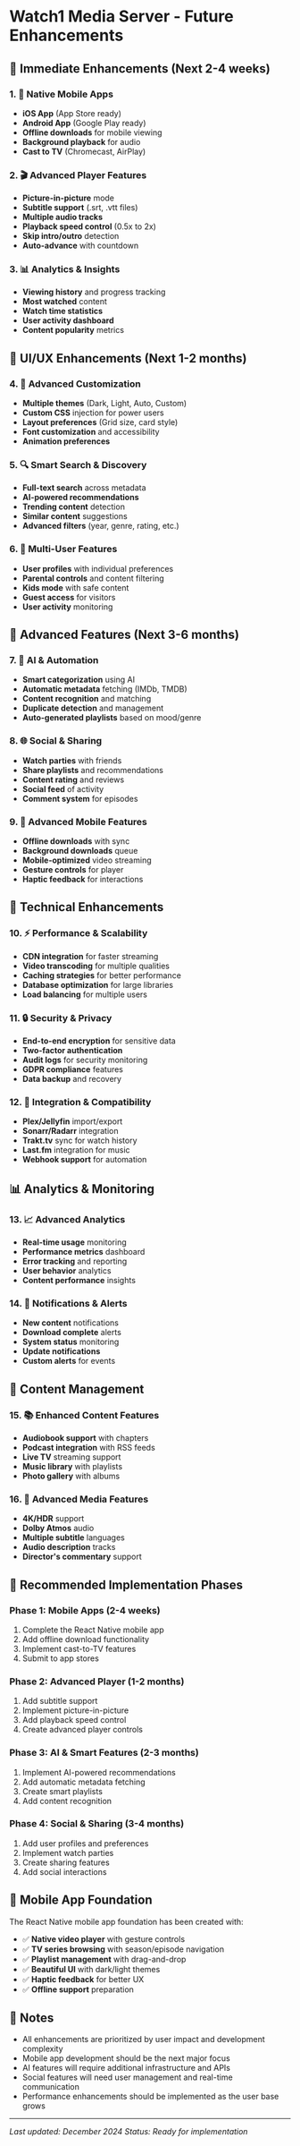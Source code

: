 # Watch1 Media Server - Future Enhancements

## 🎯 **Immediate Enhancements (Next 2-4 weeks)**

### 1. 📱 Native Mobile Apps
- **iOS App** (App Store ready)
- **Android App** (Google Play ready)
- **Offline downloads** for mobile viewing
- **Background playback** for audio
- **Cast to TV** (Chromecast, AirPlay)

### 2. 🎬 Advanced Player Features
- **Picture-in-picture** mode
- **Subtitle support** (.srt, .vtt files)
- **Multiple audio tracks**
- **Playback speed control** (0.5x to 2x)
- **Skip intro/outro** detection
- **Auto-advance** with countdown

### 3. 📊 Analytics & Insights
- **Viewing history** and progress tracking
- **Most watched** content
- **Watch time statistics**
- **User activity dashboard**
- **Content popularity** metrics

## 🎨 **UI/UX Enhancements (Next 1-2 months)**

### 4. 🎨 Advanced Customization
- **Multiple themes** (Dark, Light, Auto, Custom)
- **Custom CSS** injection for power users
- **Layout preferences** (Grid size, card style)
- **Font customization** and accessibility
- **Animation preferences**

### 5. 🔍 Smart Search & Discovery
- **Full-text search** across metadata
- **AI-powered recommendations**
- **Trending content** detection
- **Similar content** suggestions
- **Advanced filters** (year, genre, rating, etc.)

### 6. 👥 Multi-User Features
- **User profiles** with individual preferences
- **Parental controls** and content filtering
- **Kids mode** with safe content
- **Guest access** for visitors
- **User activity** monitoring

## 🚀 **Advanced Features (Next 3-6 months)**

### 7. 🤖 AI & Automation
- **Smart categorization** using AI
- **Automatic metadata** fetching (IMDb, TMDB)
- **Content recognition** and matching
- **Duplicate detection** and management
- **Auto-generated playlists** based on mood/genre

### 8. 🌐 Social & Sharing
- **Watch parties** with friends
- **Share playlists** and recommendations
- **Content rating** and reviews
- **Social feed** of activity
- **Comment system** for episodes

### 9. 📱 Advanced Mobile Features
- **Offline downloads** with sync
- **Background downloads** queue
- **Mobile-optimized** video streaming
- **Gesture controls** for player
- **Haptic feedback** for interactions

## 🔧 **Technical Enhancements**

### 10. ⚡ Performance & Scalability
- **CDN integration** for faster streaming
- **Video transcoding** for multiple qualities
- **Caching strategies** for better performance
- **Database optimization** for large libraries
- **Load balancing** for multiple users

### 11. 🔒 Security & Privacy
- **End-to-end encryption** for sensitive data
- **Two-factor authentication**
- **Audit logs** for security monitoring
- **GDPR compliance** features
- **Data backup** and recovery

### 12. 🔗 Integration & Compatibility
- **Plex/Jellyfin** import/export
- **Sonarr/Radarr** integration
- **Trakt.tv** sync for watch history
- **Last.fm** integration for music
- **Webhook support** for automation

## 📊 **Analytics & Monitoring**

### 13. 📈 Advanced Analytics
- **Real-time usage** monitoring
- **Performance metrics** dashboard
- **Error tracking** and reporting
- **User behavior** analytics
- **Content performance** insights

### 14. 🔔 Notifications & Alerts
- **New content** notifications
- **Download complete** alerts
- **System status** monitoring
- **Update notifications**
- **Custom alerts** for events

## 🎯 **Content Management**

### 15. 📚 Enhanced Content Features
- **Audiobook support** with chapters
- **Podcast integration** with RSS feeds
- **Live TV** streaming support
- **Music library** with playlists
- **Photo gallery** with albums

### 16. 🎥 Advanced Media Features
- **4K/HDR** support
- **Dolby Atmos** audio
- **Multiple subtitle** languages
- **Audio description** tracks
- **Director's commentary** support

## 🚀 **Recommended Implementation Phases**

### **Phase 1: Mobile Apps (2-4 weeks)**
1. Complete the React Native mobile app
2. Add offline download functionality
3. Implement cast-to-TV features
4. Submit to app stores

### **Phase 2: Advanced Player (1-2 months)**
1. Add subtitle support
2. Implement picture-in-picture
3. Add playback speed control
4. Create advanced player controls

### **Phase 3: AI & Smart Features (2-3 months)**
1. Implement AI-powered recommendations
2. Add automatic metadata fetching
3. Create smart playlists
4. Add content recognition

### **Phase 4: Social & Sharing (3-4 months)**
1. Add user profiles and preferences
2. Implement watch parties
3. Create sharing features
4. Add social interactions

## 📱 **Mobile App Foundation**

The React Native mobile app foundation has been created with:
- ✅ **Native video player** with gesture controls
- ✅ **TV series browsing** with season/episode navigation
- ✅ **Playlist management** with drag-and-drop
- ✅ **Beautiful UI** with dark/light themes
- ✅ **Haptic feedback** for better UX
- ✅ **Offline support** preparation

## 📝 **Notes**

- All enhancements are prioritized by user impact and development complexity
- Mobile app development should be the next major focus
- AI features will require additional infrastructure and APIs
- Social features will need user management and real-time communication
- Performance enhancements should be implemented as the user base grows

---

*Last updated: December 2024*
*Status: Ready for implementation*

